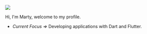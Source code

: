 <p>  
  <a href="https://github.com/mrtambour/mrtambour">
    <img align="center" src="https://github-readme-stats.vercel.app/api?username=mrtambour&show_icons=true&theme=radical&count_private=true&hide=contribs,prs,stars" />
  </a>
</p> 

Hi, I'm Marty, welcome to my profile.
- <i>Current Focus =></i> Developing applications with Dart and Flutter.




<!--
**mrtambour/mrtambour** is a ✨ _special_ ✨ repository because its `README.md` (this file) appears on your GitHub profile.

Here are some ideas to get you started:

- 🔭 I’m currently working on ...
- 🌱 I’m currently learning ...
- 👯 I’m looking to collaborate on ...
- 🤔 I’m looking for help with ...
- 💬 Ask me about ...
- 📫 How to reach me: ...
- 😄 Pronouns: ...
- ⚡ Fun fact: ...
-->
